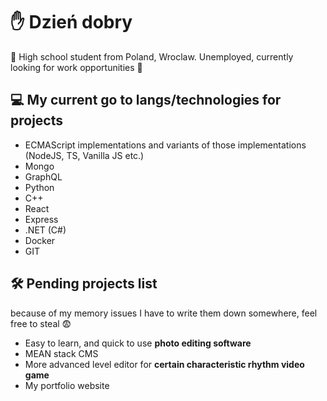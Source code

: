 
# ✋ Dzień dobry  
💼 High school student from Poland, Wroclaw. 
Unemployed, currently looking for work opportunities 👀

## 💻 My current go to langs/technologies for projects 
-	ECMAScript implementations and variants of those implementations (NodeJS, TS, Vanilla JS etc.) 
-	Mongo 
-	GraphQL
-	Python 
-	C++ 
-	React
-	Express
-	.NET (C#)
-	Docker
-	GIT


## 🛠 Pending projects list 
because of my memory issues I have to write them down somewhere, feel free to steal 😨
- Easy to learn, and quick to use **photo editing software**
- MEAN stack CMS
- More advanced level editor for **certain characteristic rhythm video game**
- My portfolio website

